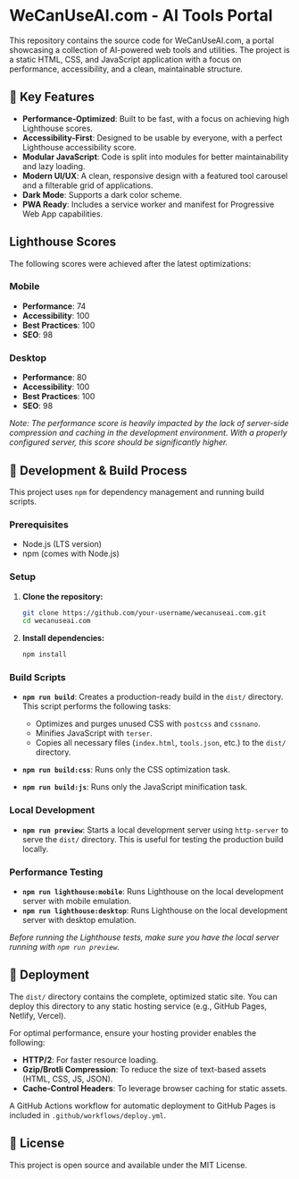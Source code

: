 # WeCanUseAI.com - AI Tools Portal

This repository contains the source code for WeCanUseAI.com, a portal showcasing a collection of AI-powered web tools and utilities. The project is a static HTML, CSS, and JavaScript application with a focus on performance, accessibility, and a clean, maintainable structure.

## 🚀 Key Features

-   **Performance-Optimized**: Built to be fast, with a focus on achieving high Lighthouse scores.
-   **Accessibility-First**: Designed to be usable by everyone, with a perfect Lighthouse accessibility score.
-   **Modular JavaScript**: Code is split into modules for better maintainability and lazy loading.
-   **Modern UI/UX**: A clean, responsive design with a featured tool carousel and a filterable grid of applications.
-   **Dark Mode**: Supports a dark color scheme.
-   **PWA Ready**: Includes a service worker and manifest for Progressive Web App capabilities.

##  Lighthouse Scores

The following scores were achieved after the latest optimizations:

### Mobile
-   **Performance**: 74
-   **Accessibility**: 100
-   **Best Practices**: 100
-   **SEO**: 98

### Desktop
-   **Performance**: 80
-   **Accessibility**: 100
-   **Best Practices**: 100
-   **SEO**: 98

*Note: The performance score is heavily impacted by the lack of server-side compression and caching in the development environment. With a properly configured server, this score should be significantly higher.*

## 🔧 Development & Build Process

This project uses `npm` for dependency management and running build scripts.

### Prerequisites

-   Node.js (LTS version)
-   npm (comes with Node.js)

### Setup

1.  **Clone the repository:**
    ```bash
    git clone https://github.com/your-username/wecanuseai.com.git
    cd wecanuseai.com
    ```

2.  **Install dependencies:**
    ```bash
    npm install
    ```

### Build Scripts

-   **`npm run build`**: Creates a production-ready build in the `dist/` directory. This script performs the following tasks:
    -   Optimizes and purges unused CSS with `postcss` and `cssnano`.
    -   Minifies JavaScript with `terser`.
    -   Copies all necessary files (`index.html`, `tools.json`, etc.) to the `dist/` directory.

-   **`npm run build:css`**: Runs only the CSS optimization task.
-   **`npm run build:js`**: Runs only the JavaScript minification task.

### Local Development

-   **`npm run preview`**: Starts a local development server using `http-server` to serve the `dist/` directory. This is useful for testing the production build locally.

### Performance Testing

-   **`npm run lighthouse:mobile`**: Runs Lighthouse on the local development server with mobile emulation.
-   **`npm run lighthouse:desktop`**: Runs Lighthouse on the local development server with desktop emulation.

*Before running the Lighthouse tests, make sure you have the local server running with `npm run preview`.*

## 🚀 Deployment

The `dist/` directory contains the complete, optimized static site. You can deploy this directory to any static hosting service (e.g., GitHub Pages, Netlify, Vercel).

For optimal performance, ensure your hosting provider enables the following:
-   **HTTP/2**: For faster resource loading.
-   **Gzip/Brotli Compression**: To reduce the size of text-based assets (HTML, CSS, JS, JSON).
-   **Cache-Control Headers**: To leverage browser caching for static assets.

A GitHub Actions workflow for automatic deployment to GitHub Pages is included in `.github/workflows/deploy.yml`.

## 📄 License

This project is open source and available under the MIT License.

